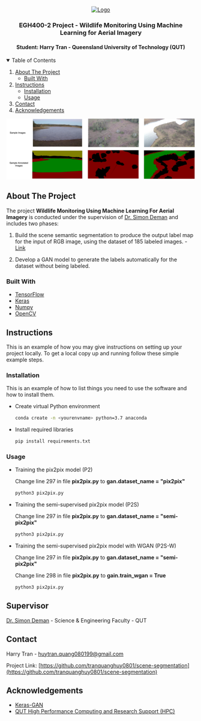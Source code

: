 <!-- PROJECT LOGO -->
<br />
<p align="center">
  <a href="https://github.com/othneildrew/Best-README-Template">
	<img src="https://www.qut.edu.au/__data/assets/image/0007/909781/qut-logo-og-1200.jpg" alt="Logo" width="80" height="80">
  </a>

  <h3 align="center">EGH400-2 Project - Wildlife Monitoring Using Machine Learning for Aerial Imagery</h3>

  <h4 align="center">Student: Harry Tran - Queensland University of Technology (QUT)</h4>
</p>



<!-- TABLE OF CONTENTS -->
<details open="open">
  <summary>Table of Contents</summary>
  <ol>
	<li>
	  <a href="#about-the-project">About The Project</a>
	  <ul>
		<li><a href="#built-with">Built With</a></li>
	  </ul>
	</li>
	<li>
	  <a href="#instructions">Instructions</a>
	  <ul>
		<li><a href="#installation">Installation</a></li>
		<li><a href="#usage">Usage</a></li>
	  </ul>
	</li>
	<li><a href="#contact">Contact</a></li>
	<li><a href="#acknowledgements">Acknowledgements</a></li>
  </ol>
</details>

<!-- ABOUT THE PROJECT -->

![Output](intro.png)
## About The Project

The project <b>Wildlife Monitoring Using Machine Learning For Aerial Imagery</b> is conducted under the supervision of [Dr. Simon Deman](https://staff.qut.edu.au/staff/s.denman) and includes two phases:

1. Build the scene semantic segmentation to produce the output label map for the input of RGB image, using the dataset of 185 labeled images. - [Link](https://github.com/tranquanghuy0801/drone-segment-bm)

2. Develop a GAN model to generate the labels automatically for the dataset without being labeled.

### Built With

* [TensorFlow](https://www.tensorflow.org/)
* [Keras](https://keras.io/)
* [Numpy](https://numpy.org/)
* [OpenCV](https://opencv.org/)

<!-- GETTING STARTED -->
## Instructions

This is an example of how you may give instructions on setting up your project locally.
To get a local copy up and running follow these simple example steps.

### Installation

This is an example of how to list things you need to use the software and how to install them.

* Create virtual Python environment

  ```sh
  conda create -n <yourenvname> python=3.7 anaconda
  ```

* Install required libraries

  ```sh
  pip install requirements.txt
  ```

### Usage

* Training the pix2pix model (P2)
  
	Change line 297 in file <b>pix2pix.py</b> to <b>gan.dataset_name = "pix2pix" </b>
  ```sh
  python3 pix2pix.py
  ```

* Training the semi-supervised pix2pix model (P2S)


	Change line 297 in file <b>pix2pix.py</b> to <b>gan.dataset_name = "semi-pix2pix" </b>
  ```sh
  python3 pix2pix.py
  ```

* Training the semi-supervised pix2pix model with WGAN (P2S-W)

	Change line 297 in file <b>pix2pix.py</b> to <b>gan.dataset_name = "semi-pix2pix" </b>
	
	Change line 298 in file <b>pix2pix.py</b> to <b>gain.train_wgan = True</b>
  ```sh
  python3 pix2pix.py
  ```
  
## Supervisor

[Dr. Simon Deman](https://staff.qut.edu.au/staff/s.denman) - Science & Engineering Faculty - QUT

<!-- CONTACT -->
## Contact

Harry Tran - huytran.quang080199@gmail.com

Project Link: [https://github.com/tranquanghuy0801/scene-segmentation](https://github.com/tranquanghuy0801/scene-segmentation)

<!-- ACKNOWLEDGEMENTS -->
## Acknowledgements
* [Keras-GAN](https://github.com/eriklindernoren/Keras-GAN)
* [QUT High Performance Computing and Research Support (HPC)](https://cms.qut.edu.au/__data/assets/pdf_file/0012/388785/high-performance-computing.pdf)
